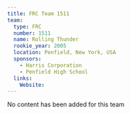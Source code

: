 ```yaml
---
title: FRC Team 1511
team:
  type: FRC
  number: 1511
  name: Rolling Thunder
  rookie_year: 2005
  location: Penfield, New York, USA
  sponsors:
    - Harris Corporation
    - Penfield High School
  links:
    Website: 
---
```

No content has been added for this team